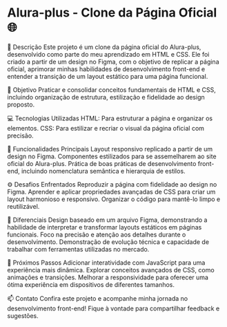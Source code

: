 # Alura-plus - Clone da Página Oficial 🌐

🚀 Descrição
Este projeto é um clone da página oficial do Alura-plus, desenvolvido como parte do meu aprendizado em HTML e CSS. Ele foi criado a partir de um design no Figma, com o objetivo de replicar a página oficial, aprimorar minhas habilidades de desenvolvimento front-end e entender a transição de um layout estático para uma página funcional.

🎯 Objetivo
Praticar e consolidar conceitos fundamentais de HTML e CSS, incluindo organização de estrutura, estilização e fidelidade ao design proposto.

💻 Tecnologias Utilizadas
HTML: Para estruturar a página e organizar os elementos.
CSS: Para estilizar e recriar o visual da página oficial com precisão.

🌟 Funcionalidades Principais
Layout responsivo replicado a partir de um design no Figma.
Componentes estilizados para se assemelharem ao site oficial do Alura-plus.
Prática de boas práticas de desenvolvimento front-end, incluindo nomenclatura semântica e hierarquia de estilos.

⚙️ Desafios Enfrentados
Reproduzir a página com fidelidade ao design no Figma.
Aprender e aplicar propriedades avançadas de CSS para criar um layout harmonioso e responsivo.
Organizar o código para mantê-lo limpo e reutilizável.

🎨 Diferenciais
Design baseado em um arquivo Figma, demonstrando a habilidade de interpretar e transformar layouts estáticos em páginas funcionais.
Foco na precisão e atenção aos detalhes durante o desenvolvimento.
Demonstração de evolução técnica e capacidade de trabalhar com ferramentas utilizadas no mercado.

📌 Próximos Passos
Adicionar interatividade com JavaScript para uma experiência mais dinâmica.
Explorar conceitos avançados de CSS, como animações e transições.
Melhorar a responsividade para oferecer uma ótima experiência em dispositivos de diferentes tamanhos.

📫 Contato
Confira este projeto e acompanhe minha jornada no desenvolvimento front-end! Fique à vontade para compartilhar feedback e sugestões.
 

